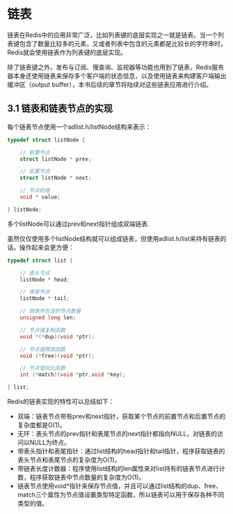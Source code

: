 # 链表

链表在Redis中的应用非常广泛，比如列表键的底层实现之一就是链表。当一个列表键包含了数量比较多的元素，又或者列表中包含的元素都是比较长的字符串时，Redis就会使用链表作为列表键的底层实现。

除了链表键之外，发布与订阅、慢查询、监视器等功能也用到了链表，Redis服务器本身还使用链表来保存多个客户端的状态信息，以及使用链表来构建客户端输出缓冲区（output buffer），本书后续的章节将陆续对这些链表应用进行介绍。

## 3.1 链表和链表节点的实现

每个链表节点使用一个adlist.h/listNode结构来表示：

```c
typedef struct listNode {

    // 前置节点
    struct listNode * prev;

    // 后置节点
    struct listNode * next;

    // 节点的值
    void * value;

} listNode;
```
多个listNode可以通过prev和next指针组成双端链表.

虽然仅仅使用多个listNode结构就可以组成链表，但使用adlist.h/list来持有链表的话，操作起来会更方便：

```c
typedef struct list {

    // 表头节点
    listNode * head;

    // 表尾节点
    listNode * tail;

    // 链表所包含的节点数量
    unsigned long len;

    // 节点值复制函数
    void *(*dup)(void *ptr);

    // 节点值释放函数
    void (*free)(void *ptr);

    // 节点值对比函数
    int (*match)(void *ptr,void *key);

} list;
```

Redis的链表实现的特性可以总结如下：

+ 双端：链表节点带有prev和next指针，获取某个节点的前置节点和后置节点的复杂度都是O(1)。
+ 无环：表头节点的prev指针和表尾节点的next指针都指向NULL，对链表的访问以NULL为终点。
+ 带表头指针和表尾指针：通过list结构的head指针和tail指针，程序获取链表的表头节点和表尾节点的复杂度为O(1)。
+ 带链表长度计数器：程序使用list结构的len属性来对list持有的链表节点进行计数，程序获取链表中节点数量的复杂度为O(1)。
+ 链表节点使用void*指针来保存节点值，并且可以通过list结构的dup、free、match三个属性为节点值设置类型特定函数，所以链表可以用于保存各种不同类型的值。